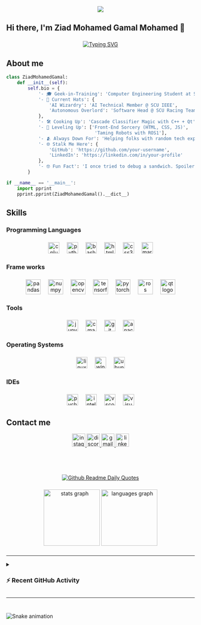 <div align="center">
  <img src="https://profile-counter.glitch.me/ZiadMD/count.svg?"  />
</div>

###

<h2 align="left">Hi there, I'm Ziad Mohamed Gamal Mohamed 👋</h2>

###

<p align="center">
  <a href="https://git.io/typing-svg"><img src="https://readme-typing-svg.demolab.com?font=Fira+Code&pause=1000&color=32CD32&width=435&lines=Computer Engineering Student at SCU;AI Technical Member @ SCU IEEE;Software Head @ SCU Racing Team" alt="Typing SVG" /></a>
</p>

###

<h2 align="left">About me</h2>
<div align="center">
<div align="left">

```py
class ZiadMohamedGamal:
    def __init__(self):
        self.bio = {
            '- 🎓 Geek-in-Training': 'Computer Engineering Student at SCU',
            '- 🧠 Current Hats': {
                'AI Wizardry': 'AI Technical Member @ SCU IEEE',
                'Autonomous Overlord': 'Software Head @ SCU Racing Team'
            },
            '- 🛠️ Cooking Up': 'Cascade Classifier Magic with C++ + Qt',
            '- 🚀 Leveling Up': ['Front-End Sorcery (HTML, CSS, JS)', 
                                 'Taming Robots with ROS1'],
            '- 🫂 Always Down For': 'Helping folks with random tech experiments. The weirder, the better!',
            '- 🌐 Stalk Me Here': {
                'GitHub': 'https://github.com/your-username',
                'LinkedIn': 'https://linkedin.com/in/your-profile'
            },
            '- 🤓 Fun Fact': 'I once tried to debug a sandwich. Spoiler: It wasn’t toasted.'
        }

if __name__ == '__main__':
    import pprint
    pprint.pprint(ZiadMohamedGamal().__dict__)

```

</div>
</div>

###

<h2 align="left">Skills</h2>

###

<h3 align="left">Programming Languages</h3>

###

<div align="center">
  <img src="https://cdn.jsdelivr.net/gh/devicons/devicon/icons/cplusplus/cplusplus-original.svg" height="30" alt="cplusplus logo"  />
  <img width="12" />
  <img src="https://cdn.jsdelivr.net/gh/devicons/devicon/icons/python/python-original.svg" height="30" alt="python logo"  />
  <img width="12" />
  <img src="https://cdn.simpleicons.org/gnubash/4EAA25" height="30" alt="bash logo"  />
  <img width="12" />
  <img src="https://cdn.jsdelivr.net/gh/devicons/devicon/icons/html5/html5-original.svg" height="30" alt="html5 logo"  />
  <img width="12" />
  <img src="https://cdn.jsdelivr.net/gh/devicons/devicon/icons/css3/css3-original.svg" height="30" alt="css3 logo"  />
  <img width="12" />
  <img src="https://cdn.jsdelivr.net/gh/devicons/devicon/icons/markdown/markdown-original.svg" height="30" alt="markdown logo"  />
</div>

###

<h3 align="left">Frame works</h3>

###

<div align="center">
  <img src="https://cdn.jsdelivr.net/gh/devicons/devicon/icons/pandas/pandas-original.svg" height="40" alt="pandas logo"  />
  <img width="12" />
  <img src="https://cdn.jsdelivr.net/gh/devicons/devicon/icons/numpy/numpy-original.svg" height="40" alt="numpy logo"  />
  <img width="12" />
  <img src="https://cdn.jsdelivr.net/gh/devicons/devicon/icons/opencv/opencv-original.svg" height="40" alt="opencv logo"  />
  <img width="12" />
  <img src="https://cdn.jsdelivr.net/gh/devicons/devicon/icons/tensorflow/tensorflow-original.svg" height="40" alt="tensorflow logo"  />
  <img width="12" />
  <img src="https://cdn.jsdelivr.net/gh/devicons/devicon/icons/pytorch/pytorch-original.svg" height="40" alt="pytorch logo"  />
  <img width="12" />
  <img src="https://cdn.simpleicons.org/ros/22314E" height="40" alt="ros logo"  />
  <img width="12" />
  <img src="https://cdn.jsdelivr.net/gh/devicons/devicon/icons/qt/qt-original.svg" height="40" alt="qt logo"  />
</div>

###

<h3 align="left">Tools</h3>

###

<div align="center">
  <img src="https://cdn.jsdelivr.net/gh/devicons/devicon/icons/jupyter/jupyter-original.svg" height="30" alt="jupyter logo"  />
  <img width="12" />
  <img src="https://cdn.jsdelivr.net/gh/devicons/devicon/icons/cmake/cmake-original.svg" height="30" alt="cmake logo"  />
  <img width="12" />
  <img src="https://cdn.jsdelivr.net/gh/devicons/devicon/icons/git/git-original.svg" height="30" alt="git logo"  />
  <img width="12" />
  <img src="https://cdn.jsdelivr.net/gh/devicons/devicon/icons/anaconda/anaconda-original.svg" height="30" alt="anaconda logo"  />
</div>

###

<h3 align="left">Operating Systems</h3>

###

<div align="center">
  <img src="https://cdn.jsdelivr.net/gh/devicons/devicon/icons/linux/linux-original.svg" height="30" alt="linux logo"  />
  <img width="12" />
  <img src="https://cdn.jsdelivr.net/gh/devicons/devicon/icons/windows8/windows8-original.svg" height="30" alt="windows8 logo"  />
  <img width="12" />
  <img src="https://cdn.simpleicons.org/ubuntu/E95420" height="30" alt="ubuntu logo"  />
</div>

###

<h3 align="left">IDEs</h3>

###

<div align="center">
  <img src="https://cdn.jsdelivr.net/gh/devicons/devicon/icons/pycharm/pycharm-original.svg" height="30" alt="pycharm logo"  />
  <img width="12" />
  <img src="https://cdn.jsdelivr.net/gh/devicons/devicon/icons/intellij/intellij-original.svg" height="30" alt="intellij logo"  />
  <img width="12" />
  <img src="https://cdn.jsdelivr.net/gh/devicons/devicon/icons/vscode/vscode-original.svg" height="30" alt="vscode logo"  />
  <img width="12" />
  <img src="https://cdn.jsdelivr.net/gh/devicons/devicon/icons/visualstudio/visualstudio-plain.svg" height="30" alt="visualstudio logo"  />
</div>

###
<h2 align="left">Contact me</h2>

<div align="center">
  <a href="https://www.instagram.com/ziad._.moh?igsh=empkdjB3dHF4eGk5" target="_blank">
    <img src="https://img.shields.io/static/v1?message=Instagram&logo=instagram&label=&color=E4405F&logoColor=white&labelColor=&style=for-the-badge" height="35" alt="instagram logo"  />
  </a>
  <a href="https://discordapp.com/users/_pymage_" target="_blank">
  <img src="https://img.shields.io/static/v1?message=Discord&logo=discord&label=&color=7289DA&logoColor=white&labelColor=&style=for-the-badge" height="35" alt="discord logo"  />
  </a>
  <a href="mailto:ziadmohamedgamal25@gmail.com" target="_blank">
  <img src="https://img.shields.io/static/v1?message=Gmail&logo=gmail&label=&color=D14836&logoColor=white&labelColor=&style=for-the-badge" height="35" alt="gmail logo"  />
  </a>
  <a href="https://www.linkedin.com/in/ziad-sheashaa-89797b15b/" target="_blank">
  <img src="https://img.shields.io/static/v1?message=LinkedIn&logo=linkedin&label=&color=0077B5&logoColor=white&labelColor=&style=for-the-badge" height="35" alt="linkedin logo"  />
  </a>
</div>

###
<br><br>

<div align = "center">

[![Github Readme Daily Quotes](https://readme-daily-quotes.vercel.app/api?theme=dark&)](https://github.com/cheehwatang/github-readme-daily-quotes)

</div>

<!-- <p align = "center">
	<a href="https://github.com/piyushsuthar/github-readme-quotes"> <img alt = "Quote" src="https://quotes-github-readme.vercel.app/api?type=horizontal&theme=tokyonight&animation=grow_out_in&quoteCategory=programming">
</p> -->

###

<div align="center">
  <img src="https://github-readme-stats.vercel.app/api?username=ZiadMD&hide_title=false&hide_rank=false&show_icons=true&include_all_commits=true&count_private=true&disable_animations=false&theme=dark&locale=en&hide_border=false" height="150" alt="stats graph"  />
  <img src="https://github-readme-stats.vercel.app/api/top-langs?username=ZiadMD&locale=en&hide_title=false&layout=compact&card_width=320&langs_count=5&theme=dark&hide_border=false" height="150" alt="languages graph"  />
</div>

###

----

<details><summary><h3>⚡ Recent GitHub Activity</h3></summary>	
----
<img src="https://github-readme-activity-graph.vercel.app/graph?username=ZiadMD&theme=github-compact&area=true&hide_border=true)(https://github.com/ashutosh00710/github-readme-activity-graph)">
 
</details>

----

###

<br clear="both">

<img src="https://raw.githubusercontent.com/ZiadMD/ZiadMD/output/snake.svg" alt="Snake animation" />

###
